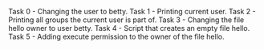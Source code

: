 Task 0 -  Changing the user to betty.
Task 1 - Printing current user.
Task 2 - Printing all groups the current user is part of.
Task 3 - Changing the file hello owner to user betty.
Task 4 - Script that creates an empty file hello.
Task 5 - Adding execute permission to the owner of the file hello.
